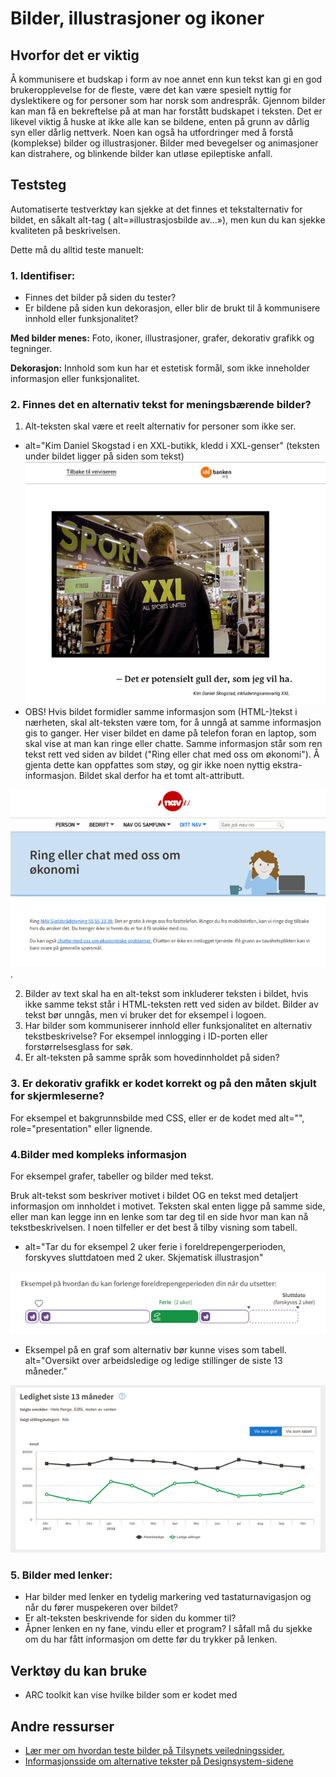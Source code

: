 # Bilder, illustrasjoner og ikoner

## Hvorfor det er viktig
Å kommunisere et budskap i form av noe annet enn kun tekst kan gi en god brukeropplevelse for de fleste, være det kan være spesielt nyttig for dyslektikere og for personer som har norsk som andrespråk. Gjennom bilder kan man få en bekreftelse på at man har forstått budskapet i teksten. 
Det er likevel viktig å huske at ikke alle kan se bildene, enten på grunn av dårlig syn eller dårlig nettverk. Noen kan også ha utfordringer med å forstå (komplekse) bilder og illustrasjoner. Bilder med bevegelser og animasjoner kan distrahere, og blinkende bilder kan utløse epileptiske anfall.

## Teststeg
Automatiserte testverktøy kan sjekke at det finnes et tekstalternativ for bildet, en såkalt alt-tag ( alt=»illustrasjosbilde av...»), men kun du kan sjekke kvaliteten på beskrivelsen.  

Dette må du alltid teste manuelt:

### 1. Identifiser: 
* Finnes det bilder på siden du tester?
* Er bildene på siden kun dekorasjon, eller blir de brukt til å kommunisere innhold eller funksjonalitet?  

**Med bilder menes:** Foto, ikoner, illustrasjoner, grafer, dekorativ grafikk og tegninger.

**Dekorasjon:**  Innhold som kun har et estetisk formål, som ikke inneholder informasjon eller funksjonalitet. 

### 2. Finnes det en alternativ tekst for meningsbærende bilder?
1. Alt-teksten skal være et reelt alternativ for personer som ikke ser. 

  * alt="Kim Daniel Skogstad i en XXL-butikk, kledd i XXL-genser" (teksten under bildet ligger på siden som tekst) ![meningsbærende bilde](https://github.com/navikt/universell-utforming/blob/master/hvordan-faa-det-til/UU-testing/manuell-testing/alt-xxl.png) 
  * OBS! Hvis bildet formidler samme informasjon som (HTML-)tekst i nærheten, skal alt-teksten være tom, for å unngå at samme informasjon gis to ganger. Her viser bildet en dame på telefon foran en laptop, som skal vise at man kan ringe eller chatte. Samme informasjon står som ren tekst rett ved siden av bildet ("Ring eller chat med oss om økonomi"). Å gjenta dette kan oppfattes som støy, og gir ikke noen nyttig ekstra-informasjon. Bildet skal derfor ha et tomt alt-attributt.

![meningsbærende bilde med tekst ved siden av](https://github.com/navikt/universell-utforming/blob/master/hvordan-faa-det-til/UU-testing/manuell-testing/alt-ringchat.png). 

2.  Bilder av text skal ha en alt-tekst som inkluderer teksten i bildet, hvis ikke samme tekst står i HTML-teksten rett ved siden av bildet. Bilder av tekst bør unngås, men vi bruker det for eksempel i logoen.
3. Har bilder som kommuniserer innhold eller funksjonalitet en alternativ tekstbeskrivelse? For eksempel innlogging i ID-porten eller forstørrelsesglass for søk.
4. Er alt-teksten på samme språk som hovedinnholdet på siden? 

### 3. Er dekorativ grafikk er kodet korrekt og på den måten skjult for skjermleserne? 
For eksempel et bakgrunnsbilde med CSS, eller er de kodet med alt="", role="presentation" eller lignende.
  
### 4.Bilder med kompleks informasjon  
For eksempel grafer, tabeller og bilder med tekst. 

Bruk alt-tekst som beskriver motivet i bildet OG en tekst med detaljert informasjon om innholdet i motivet. Teksten skal enten ligge på samme side, eller man kan legge inn en lenke som tar deg til en side hvor man kan nå tekstbeskrivelsen. I noen tilfeller er det best å tilby visning som tabell. 

- alt="Tar du for eksempel 2 uker ferie i foreldrepengerperioden, forskyves sluttdatoen med 2 uker. Skjematisk illustrasjon" 

![Illustrasjon om foreldrepengeplanlegging](https://github.com/navikt/universell-utforming/blob/master/hvordan-faa-det-til/UU-testing/manuell-testing/alt-foreldrepengerplanlegging.png)
- Eksempel på en graf som alternativ bør kunne vises som tabell. alt="Oversikt over arbeidsledige og ledige stillinger de siste 13 måneder." 

![Graf over ledighet](https://github.com/navikt/universell-utforming/blob/master/hvordan-faa-det-til/UU-testing/manuell-testing/alt-ledighet.png)

### 5. Bilder med lenker: 
* Har bilder med lenker en tydelig markering ved tastaturnavigasjon og når du fører muspekeren over bildet? 
* Er alt-teksten beskrivende for siden du kommer til? 
* Åpner lenken en ny fane, vindu eller et program? I såfall må du sjekke om du har fått informasjon om dette før du trykker på lenken. 

## Verktøy du kan bruke
* ARC toolkit kan vise hvilke bilder som er kodet med <img>

## Andre ressurser
* [Lær mer om hvordan teste bilder på Tilsynets veiledningssider.](https://uu.difi.no/krav-og-regelverk/kom-i-gang/hvordan-teste-universell-utforming-av-ditt-nettsted#bilder)
* [Informasjonsside om alternative tekster på Designsystem-sidene](https://design.nav.no/accessibility/alt-text)


